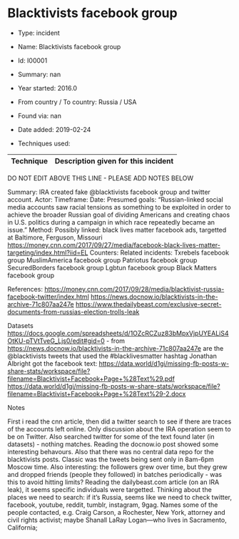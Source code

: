 # Blacktivists facebook group

* Type: incident

* Name: Blacktivists facebook group

* Id: I00001

* Summary: nan

* Year started: 2016.0

* From country / To country: Russia / USA

* Found via: nan

* Date added: 2019-02-24

* Techniques used: 

| Technique | Description given for this incident |
| --------- | ------------------------- |

DO NOT EDIT ABOVE THIS LINE - PLEASE ADD NOTES BELOW

Summary:  IRA created fake @blacktivists facebook group and twitter account. 
Actor: 
Timeframe: 
Date: 
Presumed goals: “Russian-linked social media accounts saw racial tensions as something to be exploited in order to achieve the broader Russian goal of dividing Americans and creating chaos in U.S. politics during a campaign in which race repeatedly became an issue.”
Method: 
Possibly linked: black lives matter facebook ads, targetted at Baltimore, Ferguson, Missouri https://money.cnn.com/2017/09/27/media/facebook-black-lives-matter-targeting/index.html?iid=EL 
Counters:
Related incidents:
Txrebels facebook group
MuslimAmerica facebook group
Patriotus facebook group
SecuredBorders facebook group
Lgbtun facebook group
Black Matters facebook group

References:
https://money.cnn.com/2017/09/28/media/blacktivist-russia-facebook-twitter/index.html
https://news.docnow.io/blacktivists-in-the-archive-71c807aa247e
https://www.thedailybeast.com/exclusive-secret-documents-from-russias-election-trolls-leak



Datasets
https://docs.google.com/spreadsheets/d/1OZcRCZuz83bMpxVjpUYEALiS4OtKU-pTVtTveG_Ljs0/edit#gid=0 - from https://news.docnow.io/blacktivists-in-the-archive-71c807aa247e are the @blacktivists tweets that used the #blacklivesmatter hashtag
Jonathan Albright got the facebook text: https://data.world/d1gi/missing-fb-posts-w-share-stats/workspace/file?filename=Blacktivist+Facebook+Page+%28Text%29.pdf https://data.world/d1gi/missing-fb-posts-w-share-stats/workspace/file?filename=Blacktivist+Facebook+Page+%28Text%29-2.docx 

Notes

First i read the cnn article, then did a twitter search to see if there are traces of the accounts left online.  Only discussion about the IRA operation seem to be on Twitter.  Also searched twitter for some of the text found later (in datasets) - nothing matches. 
Reading the docnow.io post showed some interesting behavours.  Also that there was no central data repo for the blacktivists posts.  Classic was the tweets being sent only in 8am-6pm Moscow time. Also interesting: the followers grew over time, but they grew and dropped friends (people they followed) in batches periodically - was this to avoid hitting limits? 
Reading the dailybeast.com article (on an IRA leak), it seems specific individuals were targetted.  Thinking about the places we need to search: if it’s Russia, seems like we need to check twitter, facebook, youtube, reddit, tumblr, instagram, 9gag. 
Names some of the people contacted, e.g. Craig Carson, a Rochester, New York, attorney and civil rights activist; maybe Shanall LaRay Logan—who lives in Sacramento, California; 


